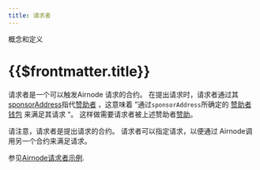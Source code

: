 ```yaml
---
title: 请求者
---
```


<TitleSpan>概念和定义</TitleSpan>

# {{$frontmatter.title}}

<VersionWarning/>

<!--TocHeader /-->
<!--TOC class="table-of-contents" :include-level="[2,3]" /-->

请求者是一个可以触发Airnode 请求的合约。 在提出请求时，请求者通过其[sponsorAddress](sponsor.md#sponsoraddress)指代[赞助者](sponsor.md) ，这意味着 ”通过`sponsorAddress`所确定的 [赞助者钱包](sponsor.md#sponsorwallet) 来满足其请求 “。 这样做需要请求者被上述赞助者[赞助](sponsor.md)。

请注意，请求者是提出请求的合约。 请求者可以指定请求，以便通过 Airnode调用另一个合约来满足请求。

参见[Airnode请求者示例](https://github.com/api3dao/airnode/tree/v0.5/packages/airnode-examples/contracts).
